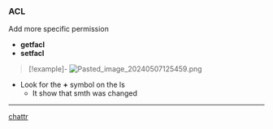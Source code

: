 ### ACL
 Add more specific permission 
 - **getfacl** 
 - **setfacl**
>[!example]-
>![Pasted_image_20240507125459.png](/static/Pasted_image_20240507125459.png)


- Look for the **+** symbol on the ls 
	- It show that smth was changed

--- 
[chattr](/chattr.md)